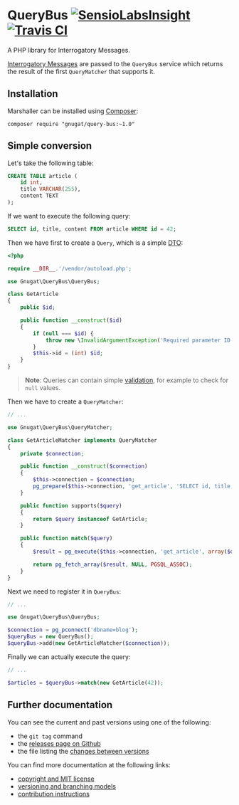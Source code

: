 # QueryBus [![SensioLabsInsight](https://insight.sensiolabs.com/projects/e3f1b42c-e796-40c8-bfb1-299a79983d2e/mini.png)](https://insight.sensiolabs.com/projects/e3f1b42c-e796-40c8-bfb1-299a79983d2e) [![Travis CI](https://travis-ci.org/gnugat/query-bus.png)](https://travis-ci.org/gnugat/query-bus)

A PHP library for Interrogatory Messages.

[Interrogatory Messages](http://verraes.net/2015/01/messaging-flavours/) are passed
to the `QueryBus` service which returns the result of the first `QueryMatcher`
that supports it.

## Installation

Marshaller can be installed using [Composer](http://getcomposer.org/):

    composer require "gnugat/query-bus:~1.0"

## Simple conversion

Let's take the following table:

```sql
CREATE TABLE article (
    id int,
    title VARCHAR(255),
    content TEXT
);
```

If we want to execute the following query:

```sql
SELECT id, title, content FROM article WHERE id = 42;
```

Then we have first to create a `Query`, which is a simple
[DTO](http://martinfowler.com/eaaCatalog/dataTransferObject.html):

```php
<?php

require __DIR__.'/vendor/autoload.php';

use Gnugat\QueryBus\QueryBus;

class GetArticle
{
    public $id;

    public function __construct($id)
    {
        if (null === $id) {
            throw new \InvalidArgumentException('Required parameter ID is missing');
        }
        $this->id = (int) $id;
    }
}
```

> **Note**: Queries can contain simple [validation](http://verraes.net/2015/02/form-command-model-validation/),
> for example to check for `null` values.

Then we have to create a `QueryMatcher`:

```php
// ...

use Gnugat\QueryBus\QueryMatcher;

class GetArticleMatcher implements QueryMatcher
{
    private $connection;

    public function __construct($connection)
    {
        $this->connection = $connection;
        pg_prepare($this->connection, 'get_article', 'SELECT id, title, content FROM articles WHERE id = $1');
    }

    public function supports($query)
    {
        return $query instanceof GetArticle;
    }

    public function match($query)
    {
        $result = pg_execute($this->connection, 'get_article', array($query->id));

        return pg_fetch_array($result, NULL, PGSQL_ASSOC);
    }
}
```

Next we need to register it in `QueryBus`:

```php
// ...

use Gnugat\QueryBus\QueryBus;

$connection = pg_pconnect('dbname=blog');
$queryBus = new QueryBus();
$queryBus->add(new GetArticleMatcher($connection));
```

Finally we can actually execute the query:

```php
// ...

$articles = $queryBus->match(new GetArticle(42));
```

## Further documentation

You can see the current and past versions using one of the following:

* the `git tag` command
* the [releases page on Github](https://github.com/gnugat/query-bus/releases)
* the file listing the [changes between versions](CHANGELOG.md)

You can find more documentation at the following links:

* [copyright and MIT license](LICENSE)
* [versioning and branching models](VERSIONING.md)
* [contribution instructions](CONTRIBUTING.md)
